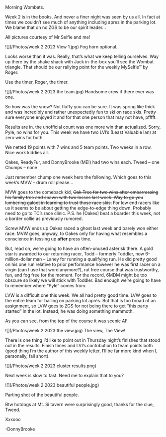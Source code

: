 Morning Wombats. 

Week 2 is in the books. And never a finer night was seen by us all. In fact at times we couldn’t see much of anything including apres in the parking lot. We blame that on no ZGS to be our spirit leader… 

All pictures courtesy of Mr Selfie and me! 

![](/Photos/week 2 2023 View 1.jpg) Fog horn optional.

Looks worse than it was. Really, that’s what we keep telling ourselves. Way up there by the shake shack with Jack in-the-box you’ll see the Wombat triangle. That should be our rallying point for the weekly  MySelfie™ by Roger. 

Use the timer, Roger, the timer. 

![](/Photos/week 2 2023 the team.jpg) 
Handsome crew if there ever was one.

So how was the snow? Not fluffy you can be sure. It was spring like thick and was incredibly and rather unexpectedly fun to ski on race skis. Pretty sure everyone enjoyed it and for that one person that may not have, pfffft. 

Results are in. the unofficial count was one more win than actualized. Sorry, Pyle, no wins for you. This week we have two LVI’s (Least Valuable Ian) at zero wins for both. 

We netted 19 points with 7 wins and 5 team points. Two weeks in a row. Nice work kiddies all. 

Oakes, ReadyFur, and DonnyBrooke (ME!) had two wins each. 
Tweed – one 
Chumps – none

Just remember chump one week hero the following. Which goes to this week’s MVW – drum roll please… 

MVW goes to the comeback kid, ~~Oak Tree for two wins after embarrassing his family tree and spawn with two losses last week. Way to go you lumbering galoot in learning to trust those race skis.~~ For low end racers like us it seems to be about getting the edge-to-edge thing down. Probably need to go to TC’s race clinic. P.S. he (Oakes) beat a boarder this week, not a border collie as previously rumored. 

Screw MVW ends up Oakes raced a ghost last week and barely won either race. MVW goes, anyway, to Oakes  only for having what resembles a conscience in fessing up **after** press time.

But, read on, we’re going to have an often-unused asterisk there. A gold star is awarded to our returning racer, Todd – formerly Toddler, now 6-million-dollar man – Laney for running a qualifying run. He did pretty good on his one run relative to prior performance however he was first racer on a virgin (can I use that word anymore?), rut free course that was trustworthy, fun, and fog free for the moment. For the record, 6MDM might be too obscure so likely we will stick with Toddler. Bad enough we’re going to have to remember where “Pyle” comes from.

LVW is a difficult one this week. We all had pretty good time. LVW goes to the entire team for bailing on parking lot après. But that is too broad of an assignment, so LVW goes to ZGS for not being there to get “this party started” in the lot. Instead, he was doing something mammoth.

As you can see, from the top of the course it was scenic AF. 


![](/Photos/week 2 2023 the view.jpg) The view, The View!

There is one thing I’d like to point out in Thursday night’s finishes that stood out in the results. Finish times and LVI’s contribution to team points both (good thing I’m the author of this weekly letter, I’ll be far more kind when I, personally, fall short).

![](/Photos/week 2 2023 cluster results.png) 

Next week is slow to fast. Need me to explain that to you? 

![](/Photos/week 2 2023 beautiful people.jpg) 

Parting shot of the beautiful people. 

Btw hotdogs at Mt. Si tavern were surprisingly good, thanks for the clue, Tweed.


Xxxooo

-DonnyBrooke
